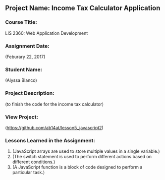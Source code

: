 ## Project Name:  Income Tax Calculator Application

### Course Title:
LIS 2360:  Web Application Development

### Assignment Date:  
(Feburary 22, 2017)

### Student Name:  
(Alyssa Blanco)

### Project Description:
(to finish the code for the income tax calculator)

### View Project:
(https://github.com/ab14at/lesson5_javascript2)

### Lessons Learned in the Assignment:
1. (JavaScript arrays are used to store multiple values in a single variable.)
2. (The switch statement is used to perform different actions based on different conditions.)
3. (A JavaScript function is a block of code designed to perform a particular task.)
